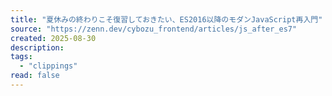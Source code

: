 ```yaml
---
title: "夏休みの終わりこそ復習しておきたい、ES2016以降のモダンJavaScript再入門"
source: "https://zenn.dev/cybozu_frontend/articles/js_after_es7"
created: 2025-08-30
description:
tags:
  - "clippings"
read: false
---
```

